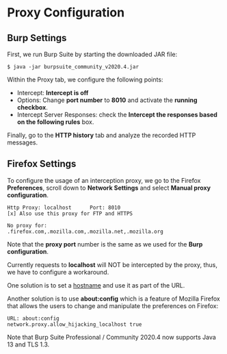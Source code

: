 # Proxy Configuration 

## Burp Settings

First, we run Burp Suite by starting the downloaded JAR file: 
```
$ java -jar burpsuite_community_v2020.4.jar
```
Within the Proxy tab, we configure the following points:
* Intercept: **Intercept is off**
* Options: Change **port number** to **8010** and activate the **running checkbox**.
* Intercept Server Responses: check the **Intercept the responses based on the following rules** box.

Finally, go to the **HTTP history** tab and analyze the recorded HTTP messages.

## Firefox Settings
To configure the usage of an interception proxy, we go to the Firefox **Preferences**,
scroll down to **Network Settings** and select **Manual proxy configuration**.
```
Http Proxy: localhost      Port: 8010
[x] Also use this proxy for FTP and HTTPS

No proxy for:
.firefox.com,.mozilla.com,.mozilla.net,.mozilla.org
```

Note that the **proxy port** number is the same as we used for the **Burp configuration**.

Currently requests to **localhost** will NOT be intercepted by the proxy, thus, we have to 
configure a workaround.

One solution is to set a [hostname]() and use it as part of the URL.

Another solution is to use **about:config** which is a feature of Mozilla Firefox that allows 
the users to change and manipulate the preferences on Firefox:
```
URL: about:config
network.proxy.allow_hijacking_localhost	true
```
Note that Burp Suite Professional / Community 2020.4 now supports Java 13 and TLS 1.3.
